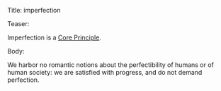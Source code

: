 Title: imperfection

Teaser:

Imperfection is a [Core Principle](../core/principles.html).

Body:

We harbor no romantic notions about the perfectibility of humans or of human society: we are satisfied with progress, and do not demand perfection.
